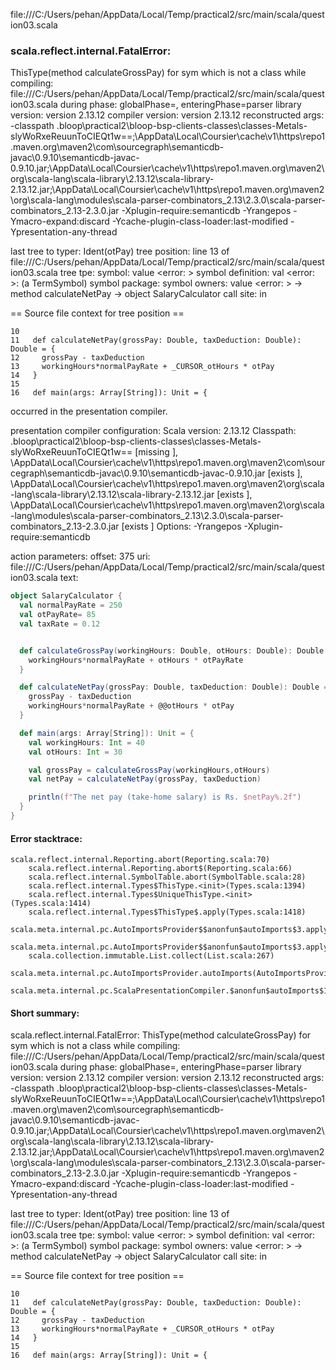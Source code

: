 file:///C:/Users/pehan/AppData/Local/Temp/practical2/src/main/scala/question03.scala
### scala.reflect.internal.FatalError: 
  ThisType(method calculateGrossPay) for sym which is not a class
     while compiling: file:///C:/Users/pehan/AppData/Local/Temp/practical2/src/main/scala/question03.scala
        during phase: globalPhase=<no phase>, enteringPhase=parser
     library version: version 2.13.12
    compiler version: version 2.13.12
  reconstructed args: -classpath <WORKSPACE>\.bloop\practical2\bloop-bsp-clients-classes\classes-Metals-slyWoRxeReuunToCIEQt1w==;<HOME>\AppData\Local\Coursier\cache\v1\https\repo1.maven.org\maven2\com\sourcegraph\semanticdb-javac\0.9.10\semanticdb-javac-0.9.10.jar;<HOME>\AppData\Local\Coursier\cache\v1\https\repo1.maven.org\maven2\org\scala-lang\scala-library\2.13.12\scala-library-2.13.12.jar;<HOME>\AppData\Local\Coursier\cache\v1\https\repo1.maven.org\maven2\org\scala-lang\modules\scala-parser-combinators_2.13\2.3.0\scala-parser-combinators_2.13-2.3.0.jar -Xplugin-require:semanticdb -Yrangepos -Ymacro-expand:discard -Ycache-plugin-class-loader:last-modified -Ypresentation-any-thread

  last tree to typer: Ident(otPay)
       tree position: line 13 of file:///C:/Users/pehan/AppData/Local/Temp/practical2/src/main/scala/question03.scala
            tree tpe: <error>
              symbol: value <error: <none>>
   symbol definition: val <error: <none>>: <error> (a TermSymbol)
      symbol package: <empty>
       symbol owners: value <error: <none>> -> method calculateNetPay -> object SalaryCalculator
           call site: <none> in <none>

== Source file context for tree position ==

    10 
    11   def calculateNetPay(grossPay: Double, taxDeduction: Double): Double = {
    12     grossPay - taxDeduction
    13     workingHours*normalPayRate + _CURSOR_otHours * otPay
    14   }
    15 
    16   def main(args: Array[String]): Unit = {

occurred in the presentation compiler.

presentation compiler configuration:
Scala version: 2.13.12
Classpath:
<WORKSPACE>\.bloop\practical2\bloop-bsp-clients-classes\classes-Metals-slyWoRxeReuunToCIEQt1w== [missing ], <HOME>\AppData\Local\Coursier\cache\v1\https\repo1.maven.org\maven2\com\sourcegraph\semanticdb-javac\0.9.10\semanticdb-javac-0.9.10.jar [exists ], <HOME>\AppData\Local\Coursier\cache\v1\https\repo1.maven.org\maven2\org\scala-lang\scala-library\2.13.12\scala-library-2.13.12.jar [exists ], <HOME>\AppData\Local\Coursier\cache\v1\https\repo1.maven.org\maven2\org\scala-lang\modules\scala-parser-combinators_2.13\2.3.0\scala-parser-combinators_2.13-2.3.0.jar [exists ]
Options:
-Yrangepos -Xplugin-require:semanticdb


action parameters:
offset: 375
uri: file:///C:/Users/pehan/AppData/Local/Temp/practical2/src/main/scala/question03.scala
text:
```scala
object SalaryCalculator {
  val normalPayRate = 250
  val otPayRate= 85
  val taxRate = 0.12


  def calculateGrossPay(workingHours: Double, otHours: Double): Double = {
    workingHours*normalPayRate + otHours * otPayRate
  }

  def calculateNetPay(grossPay: Double, taxDeduction: Double): Double = {
    grossPay - taxDeduction
    workingHours*normalPayRate + @@otHours * otPay
  }

  def main(args: Array[String]): Unit = {
    val workingHours: Int = 40
    val otHours: Int = 30

    val grossPay = calculateGrossPay(workingHours,otHours)
    val netPay = calculateNetPay(grossPay, taxDeduction)

    println(f"The net pay (take-home salary) is Rs. $netPay%.2f")
  }
}

```



#### Error stacktrace:

```
scala.reflect.internal.Reporting.abort(Reporting.scala:70)
	scala.reflect.internal.Reporting.abort$(Reporting.scala:66)
	scala.reflect.internal.SymbolTable.abort(SymbolTable.scala:28)
	scala.reflect.internal.Types$ThisType.<init>(Types.scala:1394)
	scala.reflect.internal.Types$UniqueThisType.<init>(Types.scala:1414)
	scala.reflect.internal.Types$ThisType$.apply(Types.scala:1418)
	scala.meta.internal.pc.AutoImportsProvider$$anonfun$autoImports$3.applyOrElse(AutoImportsProvider.scala:74)
	scala.meta.internal.pc.AutoImportsProvider$$anonfun$autoImports$3.applyOrElse(AutoImportsProvider.scala:60)
	scala.collection.immutable.List.collect(List.scala:267)
	scala.meta.internal.pc.AutoImportsProvider.autoImports(AutoImportsProvider.scala:60)
	scala.meta.internal.pc.ScalaPresentationCompiler.$anonfun$autoImports$1(ScalaPresentationCompiler.scala:299)
```
#### Short summary: 

scala.reflect.internal.FatalError: 
  ThisType(method calculateGrossPay) for sym which is not a class
     while compiling: file:///C:/Users/pehan/AppData/Local/Temp/practical2/src/main/scala/question03.scala
        during phase: globalPhase=<no phase>, enteringPhase=parser
     library version: version 2.13.12
    compiler version: version 2.13.12
  reconstructed args: -classpath <WORKSPACE>\.bloop\practical2\bloop-bsp-clients-classes\classes-Metals-slyWoRxeReuunToCIEQt1w==;<HOME>\AppData\Local\Coursier\cache\v1\https\repo1.maven.org\maven2\com\sourcegraph\semanticdb-javac\0.9.10\semanticdb-javac-0.9.10.jar;<HOME>\AppData\Local\Coursier\cache\v1\https\repo1.maven.org\maven2\org\scala-lang\scala-library\2.13.12\scala-library-2.13.12.jar;<HOME>\AppData\Local\Coursier\cache\v1\https\repo1.maven.org\maven2\org\scala-lang\modules\scala-parser-combinators_2.13\2.3.0\scala-parser-combinators_2.13-2.3.0.jar -Xplugin-require:semanticdb -Yrangepos -Ymacro-expand:discard -Ycache-plugin-class-loader:last-modified -Ypresentation-any-thread

  last tree to typer: Ident(otPay)
       tree position: line 13 of file:///C:/Users/pehan/AppData/Local/Temp/practical2/src/main/scala/question03.scala
            tree tpe: <error>
              symbol: value <error: <none>>
   symbol definition: val <error: <none>>: <error> (a TermSymbol)
      symbol package: <empty>
       symbol owners: value <error: <none>> -> method calculateNetPay -> object SalaryCalculator
           call site: <none> in <none>

== Source file context for tree position ==

    10 
    11   def calculateNetPay(grossPay: Double, taxDeduction: Double): Double = {
    12     grossPay - taxDeduction
    13     workingHours*normalPayRate + _CURSOR_otHours * otPay
    14   }
    15 
    16   def main(args: Array[String]): Unit = {